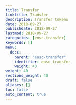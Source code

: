 ```yaml
---
title: Transfer
linktitle: Transfer
description: Transfer tokens
date: 2018-09-27
publishdate: 2018-09-27
lastmod: 2018-09-27
categories: [eosc-transfer]
keywords: []
menu:
  docs:
    parent: "eosc-transfer"
    identifier: eosc_transfer
    weight: 40
weight: 40
sections_weight: 40
draft: false
aliases: []
toc: false
auto_content: true
---
```

